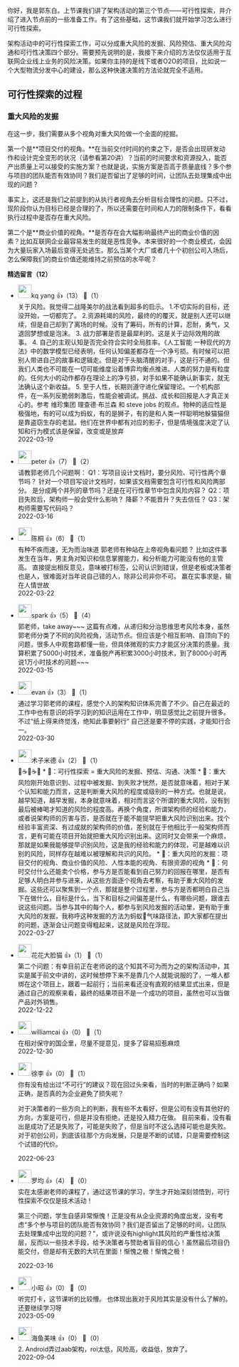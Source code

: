 你好，我是郭东白。上节课我们讲了架构活动的第三个节点——可行性探索，并介绍了进入节点前的一些准备工作。有了这些基础，这节课我们就开始学习怎么进行可行性探索。

架构活动中的可行性探索工作，可以分成重大风险的发掘、风险预估、重大风险沟通和可行性决策四个部分。需要预先说明的是，我接下来介绍的方法仅仅适用于互联网企业线上业务的风险决策。如果你主持的是线下或者O2O的项目，比如说一个大型物流分发中心的建设，那么这种快速决策的方法论就完全不适用。

## 可行性探索的过程

### 重大风险的发掘

在这一步，我们需要从多个视角对重大风险做一个全面的挖掘。

第一个是**项目交付的视角。**在当前交付时间的约束之下，是否会出现研发动作和设计完全变形的状况（请参看第20讲）？当前的时间要求和资源投入，能否产出质量上可以接受的实施方案？也就是说，实施方案是否高于质量底线？多个参与项目的团队能否有效协同？我们是否留出了足够的时间，让团队去处理集成中出现的问题？

事实上，这还是我们之前提到的从执行者视角去分析目标合理性的问题。只不过，现阶段你认为目标已经是合理的了，所以还需要在时间和人力的限制条件下，看看执行过程中是否存在重大风险。

第二个是**商业价值的视角。**是否存在会大幅影响最终产出的商业价值的因素？比如互联网企业最容易发生的就是恶性竞争。本来很好的一个商业模式，会因为大量玩家入场最后变得无处逃生。那么当某个大厂或者几十个初创公司入场后，怎么保障我们的商业价值还能维持之前预估的水平呢？
<div><strong>精选留言（12）</strong></div><ul>
<li><img src="https://static001.geekbang.org/account/avatar/00/2b/9f/5c/a1195d23.jpg" width="30px"><span>kq yang</span> 👍（13） 💬（1）<div>关于风险。我觉得二战隆美尔的战法看到超多的启示。
1.不切实际的目标，还没开始，一切都完了。
2.资源耗竭的风险，最终的的覆灭，就是别人还可以继续，但是自己却到了离场的时候。没有了筹码，所有的计算，忍耐，勇气，又退回梦想或是泡沫。
3. 战力部署是否是最犀利的。这是关于边际效用的故事。
4. 自己的主观认知是否完全符合实时全局胜率。《人工智能 一种现代的方法》中的数学模型已经表明，任何认知偏差都存在一个净亏损。有时候可以把别人带进自己的故事和逻辑走。但是对于头脑清醒的对手，这是行不通的。但我们人类也不可能在一切可能维度沿着博弈均衡点推进。人类的努力是有粒度的。任何大小的动作都存在理论上的净亏损，对手如果不能确认新事实，就无法确认这个新收益。
5. 至于人性，长期则遵守进化保留理论。一个机构部件，在一系列反脆弱刺激后，性能会被调试。挑战、成长和回报是人才真正关心的。参考 维珍集团 理查德·布兰森 和 steve jobs  的观点。物种的适应性是极强地，有的可以成为蚂蚁，有的是狮子，有的是和人类一样聪明地躲猫猫但是靠盗窃生存的老鼠。他们在世界中都有对应的影子，但是情境强度决定了认知和行为模式该是保留，改变或是放弃</div>2022-03-19</li><br/><li><img src="https://static001.geekbang.org/account/avatar/00/10/25/87/f3a69d1b.jpg" width="30px"><span>peter</span> 👍（7） 💬（2）<div>请教郭老师几个问题啊：
Q1：写项目设计文档时，要分风险、可行性两个章节吗？
针对一个项目写设计文档时，如果该文档需要包含可行性和风险两部分。
是分成两个并列的章节吗？还是在可行性章节中包含风险内容？
Q2：项目失败后，架构师一般会受什么影响？
降薪？不能晋升？失去信任？
Q3：架构师需要写代码吗？</div>2022-03-16</li><br/><li><img src="https://static001.geekbang.org/account/avatar/00/11/07/78/6e4e06ba.jpg" width="30px"><span>陈桐</span> 👍（6） 💬（1）<div>有种不疾而速，无为而治味道
郭老师有种站在上帝视角看问题？
比如这件事发生在当年，男主角对知识和信息掌握能力，和分析能力可能没有他的主管高。
直接提出相反意见，意味被打标签，公司认识到错误，但是老板或决策者也是人，很难面对当年说自己错的人，除非公司非你不可。
赢在实事求是，输在人情世故</div>2022-03-22</li><br/><li><img src="https://static001.geekbang.org/account/avatar/00/11/09/fb/52a662b2.jpg" width="30px"><span>spark</span> 👍（5） 💬（4）<div>郭老师，take away~~~
这篇有点难，从递归和分治思维思考风险本身，虽然郭老师分类了不同的风险视角，活动节点。但应该是个相互影响、自顶向下的问题，很多人中观套路都懂一些，但具体微观的实力才能区分决策的质量。我算积累了5000小时技术，准备脱产再积累3000小时技术，到了8000小时再说1万小时技术的问题~~~</div>2022-03-15</li><br/><li><img src="https://static001.geekbang.org/account/avatar/00/17/33/09/d97b0ef2.jpg" width="30px"><span>evan</span> 👍（3） 💬（1）<div>通过学习郭老师的课程，感觉个人的架构知识体系完善了不少。自己在最近的工作中也有意识的将学习到的知识运用在工作中，明显感觉比之前提升很多。
不过“纸上得来终觉浅，绝知此事要躬行” 自己还是要不停的实践，才能知行合一。</div>2022-03-30</li><br/><li><img src="https://static001.geekbang.org/account/avatar/00/1c/f6/27/c27599ae.jpg" width="30px"><span>术子米德</span> 👍（2） 💬（1）<div>🤔☕️🤔☕️🤔
* 📖：可行性探索 = 重大风险的发掘、预估、沟通、决策
    * 🤔：重大风险刚开始意识到、过程中被发掘、到失败才恍然，是否就意味着，相对于某个认知和能力而言，这是判断重大风险的程度或级别的一种方式。也就是说，越早知道，越早发掘，本身就意味着，相对而言这个所谓的重大风险，没有到最后被棒喝才知道的风险的程度高。再换个角度，所谓架构师的经验和能力，或者说架构师的厉害与否，是否就在于能不能提早把重大风险识别出来。找个经验丰富资深、有过成就的架构师的价值，差别就在于他相比于一般架构师而言，更有可能在项目开始就把重大风险识别出来。这同时又会带来一个麻烦，那就是如果我能够提早识别风险，这是我的经验和能力的体现，可是越难以识别的风险，同样存在越难以被理解和共识的风险。
* 📖：重大风险的发掘：项目交付的视角、商业价值的风险、人性本能的视角、有限资源的视角
    * 🤔：何时交付什么还能卖个价格，参与方是否能看到自己努力的回报在哪里，是否有足够人明白并参与进来，从这些方面逐个视角去考察，有助于重大风险的发掘。这些还可以聚焦到一个点，那就是整个过程里，参与方是否都明白自己当下在做什么，目标是什么，当下和目标之间偏差是什么，有哪些问题，跟谁去说这些问题。当参与其中的每个人，都参与到风险发掘的活动里，更有助于重大风险的发掘，我称呼这种发掘的方法为蚂蚁🐜气味路径法，即大家都在提出的问题，逐渐会让问题变得粗起来，这就是风险在浮现。
</div>2022-03-27</li><br/><li><img src="https://static001.geekbang.org/account/avatar/00/11/0c/86/8e52afb8.jpg" width="30px"><span>花花大脸猫</span> 👍（1） 💬（1）<div>第二个问题：有幸目前正在老师说的这个知其不可为而为之的架构活动中，其实是属于前文中讲的，这时候想停下来不是靠几个人就能说服的了，一堆人都绑在这个项目上，跟着一起前行；当前来看还没有直观的结果显式出来，但是通过自己的观察来看，最终的结果项目不是一个成功的项目，虽然也可以当做产品对外销售。</div>2022-12-22</li><br/><li><img src="https://static001.geekbang.org/account/avatar/00/11/ac/96/46b13896.jpg" width="30px"><span>williamcai</span> 👍（0） 💬（1）<div>在相对保守的国企里，尽量不提意见，提多了容易招惹麻烦
</div>2022-12-30</li><br/><li><img src="https://static001.geekbang.org/account/avatar/00/12/83/8d/03cac826.jpg" width="30px"><span>徐李</span> 👍（0） 💬（1）<div>你有没有给出过“不可行”的建议？现在回过头来看，当时的判断正确吗？如果正确，是否真的为企业避免了损失呢？

对于决策者的一些方向上的判断，我有些不太看好，但是公司有没有其他好的方向，方案是可行，但是并没有拒绝，还是投入精力在做。
目前来看，没有看出是成功了还是失败了，可能是失败了，但是当时不这么选择可能也是失败。
对于初创公司，到底该往那个方向发展，只是是不断的试错，只是需要控制这个试错的代价。</div>2022-06-23</li><br/><li><img src="https://static001.geekbang.org/account/avatar/00/2b/a0/50/390187f3.jpg" width="30px"><span>罗均</span> 👍（4） 💬（0）<div>实在太感谢老师的课程了，通过这节课的学习，学生才开始深刻领悟到，可行性探索不仅仅是技术活动！

第三个问题，学生自感非常惭愧！正是没有从企业资源的角度出发，没有考虑“多个参与项目的团队能否有效协同？我们是否留出了足够的时间，让团队去处理集成中出现的问题？”，或许说没有highlight其风险的严重性给决策层，反而以一些技术手段，给予决策者与赞助者盲目的信心！虽然最后项目仍能交付，但是却有无数的大坑在里面！惭愧之极！惭愧之极！</div>2022-03-16</li><br/><li><img src="https://static001.geekbang.org/account/avatar/00/14/3f/39/a4c2154b.jpg" width="30px"><span>小昭</span> 👍（0） 💬（0）<div>听完打卡，这节课听的比较懵。
也体现出我对于风险其实是没有什么了解的。
还要继续学习呀</div>2023-05-09</li><br/><li><img src="https://static001.geekbang.org/account/avatar/00/10/4f/d8/2183560d.jpg" width="30px"><span>海鱼美味</span> 👍（0） 💬（0）<div>2. Android弄过aab架构，roi太低，风险高，收益低，放弃了。</div>2022-09-04</li><br/>
</ul>